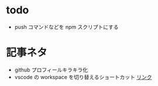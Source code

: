 # todo

- push コマンドなどを npm スクリプトにする

# 記事ネタ

- github プロフィールキラキラ化
- vscode の workspace を切り替えるショートカット [リンク](https://naokiotsu.com/2018-08-25-mac-keyboard-shortcuts-when-vscode/)

